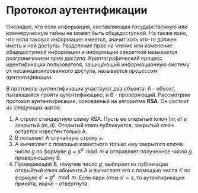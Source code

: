 # Протокол аутентификации

Очевидно, что если информация, составляющая государственную или коммеруческую тайны не может быть общедоступной. Но также ясно, что если таковая информация имеется, значит хоть кто-то должен иметь к ней доступы. Разделение прав на чтение или изменение общедоступной информации и информации секретной называется _разграничением прав доступа_.  Криптографический процесс идентификации пользователя, защищающий информационную систему от несанкционированного доступа, называется *процессом аунтентификации*. 

В протоколе аунтентификации участвуют два объекта: А - объект, пытающийся пройти аутентификацию, и В - проверяющий. Рассмотрим протокол аунтентификации, основанный на алгоритме **RSA**. Он состоит из следующих шагов:

1. А строит стандартную схему RSA. Пусть ее открытый ключ $(m, e)$ и закрытый $(m, d)$. Открытый ключ публикуется, закрытый ключ остается известен только A.
2. B посылает A случайную строку $s$.
3. А вычисляет с помощью известного только ему закрытого ключа число $g$ по формуле $g = s^d \mod m$ и отправляет полученное число $g$ проверяющему B. 
4. Проверяющий В, получив число $g$, выбирает из публикации открыйтый ключ абонента A и вычисляет его с помощью числа $s'$ по формуле $s' = g^e \mod m$. Если пари этом $s'=s$, то аутентификация принята, иначе - отвергнута.